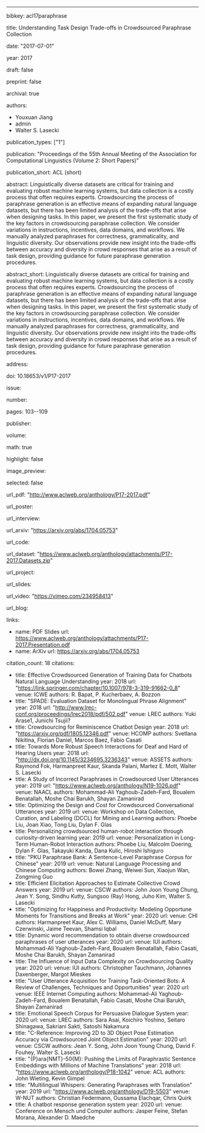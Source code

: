---

bibkey: acl17paraphrase

title: Understanding Task Design Trade-offs in Crowdsourced Paraphrase Collection

date: "2017-07-01"

year: 2017

draft: false

preprint: false

archival: true

authors: 
- Youxuan Jiang
- admin
- Walter S. Lasecki

publication_types: ["1"]

publication: "Proceedings of the 55th Annual Meeting of the Association for Computational Linguistics (Volume 2: Short Papers)"

publication_short: ACL (short)

abstract: Linguistically diverse datasets are critical for training and evaluating robust machine learning systems, but data collection is a costly process that often requires experts. Crowdsourcing the process of paraphrase generation is an effective means of expanding natural language datasets, but there has been limited analysis of the trade-offs that arise when designing tasks. In this paper, we present the first systematic study of the key factors in crowdsourcing paraphrase collection. We consider variations in instructions, incentives, data domains, and workflows. We manually analyzed paraphrases for correctness, grammaticality, and linguistic diversity. Our observations provide new insight into the trade-offs between accuracy and diversity in crowd responses that arise as a result of task design, providing guidance for future paraphrase generation procedures.

abstract_short: Linguistically diverse datasets are critical for training and evaluating robust machine learning systems, but data collection is a costly process that often requires experts. Crowdsourcing the process of paraphrase generation is an effective means of expanding natural language datasets, but there has been limited analysis of the trade-offs that arise when designing tasks. In this paper, we present the first systematic study of the key factors in crowdsourcing paraphrase collection. We consider variations in instructions, incentives, data domains, and workflows. We manually analyzed paraphrases for correctness, grammaticality, and linguistic diversity. Our observations provide new insight into the trade-offs between accuracy and diversity in crowd responses that arise as a result of task design, providing guidance for future paraphrase generation procedures.

address: 

doi: 10.18653/v1/P17-2017

issue: 

number: 

pages: 103--109

publisher: 

volume: 

math: true

highlight: false

image_preview: 

selected: false

url_pdf: "http://www.aclweb.org/anthology/P17-2017.pdf"

url_poster: 

url_interview: 

url_arxiv: "https://arxiv.org/abs/1704.05753"

url_code: 

url_dataset: "https://www.aclweb.org/anthology/attachments/P17-2017.Datasets.zip"

url_project: 

url_slides: 

url_video: "https://vimeo.com/234958413"

url_blog: 

links: 
- name: PDF Slides
  url: https://www.aclweb.org/anthology/attachments/P17-2017.Presentation.pdf
- name: ArXiv
  url: https://arxiv.org/abs/1704.05753

citation_count: 18
citations:
- title: Effective Crowdsourced Generation of Training Data for Chatbots Natural Language Understanding
  year: 2018
  url: "https://link.springer.com/chapter/10.1007/978-3-319-91662-0_8"
  venue: ICWE
  authors: R. Bapat, P. Kucherbaev, A. Bozzon
- title: "SPADE: Evaluation Dataset for Monolingual Phrase Alignment"
  year: 2018
  url: "http://www.lrec-conf.org/proceedings/lrec2018/pdf/502.pdf"
  venue: LREC
  authors: Yuki Arase1, Junichi Tsujii?
- title: Crowdsourcing for Reminiscence Chatbot Design
  year: 2018
  url: "https://arxiv.org/pdf/1805.12346.pdf"
  venue: HCOMP
  authors: Svetlana Nikitina, Florian Daniel, Marcos Baez, Fabio Casati
- title: Towards More Robust Speech Interactions for Deaf and Hard of Hearing Users
  year: 2018
  url: "http://dx.doi.org/10.1145/3234695.3236343"
  venue: ASSETS
  authors: Raymond Fok, Harmanpreet Kaur, Skanda Palani, Martez E. Mott, Walter S. Lasecki
- title: A Study of Incorrect Paraphrases in Crowdsourced User Utterances
  year: 2019
  url: "https://www.aclweb.org/anthology/N19-1026.pdf"
  venue: NAACL
  authors: Mohammad-Ali Yaghoub-Zadeh-Fard, Boualem Benatallah, Moshe Chai Barukh, Shayan Zamanirad
- title: Optimizing the Design and Cost for Crowdsourced Conversational Utterances
  year: 2019
  url: 
  venue: Workshop on Data Collection, Curation, and Labeling (DCCL) for Mining and Learning
  authors: Phoebe Liu, Joan Xiao, Tong Liu, Dylan F. Glas
- title: Personalizing crowdsourced human-robot interaction through curiosity-driven learning
  year: 2019
  url: 
  venue: Personalization in Long-Term Human-Robot Interaction
  authors: Phoebe Liu, Malcolm Doering, Dylan F. Glas, Takayuki Kanda, Dana Kulic, Hiroshi Ishiguro
- title: "PKU Paraphrase Bank: A Sentence-Level Paraphrase Corpus for Chinese"
  year: 2019
  url: 
  venue: Natural Language Processing and Chinese Computing
  authors: Bowei Zhang, Weiwei Sun, Xiaojun Wan, Zongming Guo
- title: Efficient Elicitation Approaches to Estimate Collective Crowd Answers
  year: 2019
  url: 
  venue: CSCW
  authors: John Joon Young Chung, Jean Y. Song, Sindhu Kutty, Sungsoo (Ray) Hong, Juho Kim, Walter S. Lasecki
- title: "Optimizing for Happiness and Productivity: Modeling Opportune Moments for Transitions and Breaks at Work"
  year: 2020
  url: 
  venue: CHI
  authors: Harmanpreet Kaur, Alex C. Williams, Daniel McDuff, Mary Czerwinski, Jaime Teevan, Shamsi Iqbal
- title: Dynamic word recommendation to obtain diverse crowdsourced paraphrases of user utterances
  year: 2020
  url: 
  venue: IUI
  authors: Mohammad-Ali Yaghoub-Zadeh-Fard, Boualem Benatallah, Fabio Casati, Moshe Chai Barukh, Shayan Zamanirad
- title: The Influence of Input Data Complexity on Crowdsourcing Quality
  year: 2020
  url: 
  venue: IUI
  authors: Christopher Tauchmann, Johannes Daxenberger, Margot Mieskes
- title: "User Utterance Acquisition for Training Task-Oriented Bots: A Review of Challenges, Techniques and Opportunities"
  year: 2020
  url: 
  venue: IEEE Internet Computing
  authors: Mohammad-Ali Yaghoub-Zadeh-Fard, Boualem Benatallah, Fabio Casati, Moshe Chai Barukh, Shayan Zamanirad
- title: Emotional Speech Corpus for Persuasive Dialogue System
  year: 2020
  url: 
  venue: LREC
  authors: Sara Asai, Koichiro Yoshino, Seitaro Shinagawa, Sakriani Sakti, Satoshi Nakamura
- title: "C-Reference: Improving 2D to 3D Object Pose Estimation Accuracy via Crowdsourced Joint Object Estimation"
  year: 2020
  url: 
  venue: CSCW
  authors: Jean Y. Song, John Joon Young Chung, David F. Fouhey, Walter S. Lasecki
- title: "{P}ara{NMT}-50{M}: Pushing the Limits of Paraphrastic Sentence Embeddings with Millions of Machine Translations"
  year: 2018
  url: "https://www.aclweb.org/anthology/P18-1042"
  venue: ACL
  authors: John Wieting, Kevin Gimpel
- title: "Multilingual Whispers: Generating Paraphrases with Translation"
  year: 2019
  url: "https://www.aclweb.org/anthology/D19-5503"
  venue: W-NUT
  authors: Christian Federmann, Oussama Elachqar, Chris Quirk
- title: A chatbot response generation system
  year: 2020
  url: 
  venue: Conference on Mensch und Computer
  authors: Jasper Feine, Stefan Morana, Alexander D. Maedche


---
